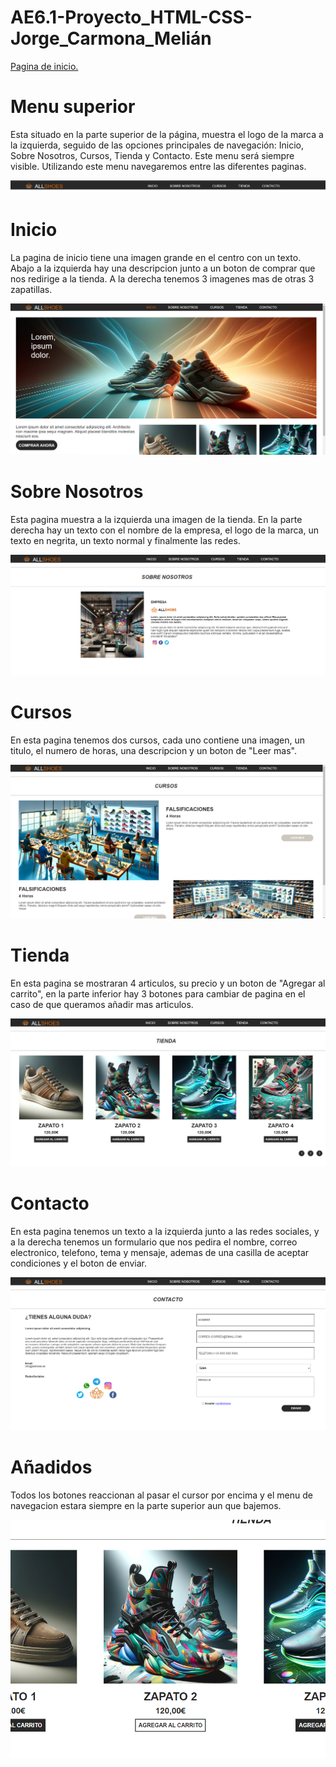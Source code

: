 # AE6.1-Proyecto_HTML-CSS-Jorge_Carmona_Melián

<a href=https://jorgecarmonamelian.github.io/AE6.1-Proyecto_HTML-CSS/>Pagina de inicio.</a>

# Menu superior

Esta situado en la parte superior de la página, muestra el logo de la marca a la izquierda, seguido de las opciones principales de navegación: Inicio, Sobre Nosotros, Cursos, Tienda y Contacto. Este menu será siempre visible. Utilizando este menu navegaremos entre las diferentes paginas.

<img src="images/git/menu.png">

# Inicio

La pagina de inicio tiene una imagen grande en el centro con un texto. Abajo a la izquierda hay una descripcion junto a un boton de comprar que nos redirige a la tienda. A la derecha tenemos 3 imagenes mas de otras 3 zapatillas.

<img src="images/git/inicio.png">

# Sobre Nosotros

Esta pagina muestra a la izquierda una imagen de la tienda. En la parte derecha hay un texto con el nombre de la empresa, el logo de la marca, un texto en negrita, un texto normal y finalmente las redes.

<img src="images/git/sobrenosotros.png">

# Cursos

En esta pagina tenemos dos cursos, cada uno contiene una imagen, un titulo, el numero de horas, una descripcion y un boton de "Leer mas".

<img src="images/git/cursos.png">

# Tienda

En esta pagina se mostraran 4 articulos, su precio y un boton de "Agregar al carrito", en la parte inferior hay 3 botones para cambiar de pagina en el caso de que queramos añadir mas articulos.

<img src="images/git/tienda.png">

# Contacto

En esta pagina tenemos un texto a la izquierda junto a las redes sociales, y a la derecha tenemos un formulario que nos pedira el nombre, correo electronico, telefono, tema y mensaje, ademas de una casilla de aceptar condiciones y el boton de enviar.

<img src="images/git/contacto.png">

# Añadidos

Todos los botones reaccionan al pasar el cursor por encima y el menu de navegacion estara siempre en la parte superior aun que bajemos.

<img src="images/git/botones.png">
